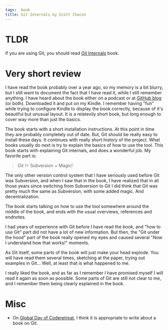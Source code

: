```yaml
---
tags:  book
title: Git Internals by Scott Chacon
---
```

# TLDR

If you are using Git, you should read [Git Internals](https://github.com/pluralsight/git-internals-pdf) book.

# Very short review

I have read the book probably over a year ago, so my memory is a bit blurry, but I still want to document the fact that I have read it, while I still remember anything. I have heard about the book either on a podcast or at [GitHub blog](https://github.com/blog/1640-git-internals-pdf-open-sourced) (or both). Downloaded it and put on my Kindle. I remember having "fun" while trying to configure Kindle to display the book correctly, because of it's beautiful but unusual layout. It is a relatevily short book, but long enough to cover way more than just the basics.

The book starts with a short installation instructions. At this point in time they are probably completely out of date. But, Git should be really easy to install these days. It continues with really short history of the project. What books usually do next is try to explain the basics of how to use the tool. This book starts with explaining Git internals, and does a wonderful job. My favorite part is:

> Git != Subversion + Magic!

The only other version control system that I have seriously used before Git was Subversion, and when I saw that in the book, I have realized that in all those years since switching from Subversion to Git I did think that Git was pretty much the same as Subversion, with some added magic. And decentralization.

The book starts talking on how to use the tool somewhere around the middle of the book, and ends with the usual overviews, references and endnotes.

I had years of experience with Git before I have read the book, and "how to use Git" part did not have a lot of new information. But then, the "Git under the hood" part of the book really opened my eyes and caused several "_Now_ I understand how that works!" moments.

As Git itself, some parts of the book will just make your head explode. You will have read them several times, sketching at the paper, trying out examples in Git... Well, at least that is what happened to me.

I really liked the book, and as far as I remember I have promised myself I will read it again as soon as possible. Some parts of Git are still not clear to me, and I remember them being clearly explained in the book.

# Misc

- On [Global Day of Coderetreat](http://globalday.coderetreat.org/), I think it is appropriate to write about a book on Git.
